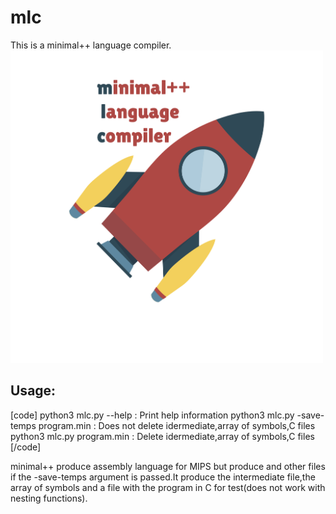 # mlc
This is a minimal++ language compiler.  
<img src="/images/logo.png" width="500" height="500">  
## Usage:
[code]
python3 mlc.py --help                      : Print help information
python3 mlc.py -save-temps program.min     : Does not delete idermediate,array of symbols,C files
python3 mlc.py program.min                 : Delete idermediate,array of symbols,C files  
[/code]

minimal++ produce assembly language for MIPS but produce and other files
if the -save-temps argument is passed.It produce the intermediate file,the
array of symbols and a file with the program in C for test(does not work with
nesting functions).

